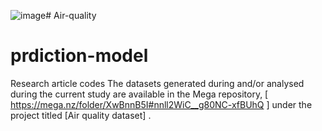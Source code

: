 ![image](https://github.com/user-attachments/assets/19fd6d23-170d-4b76-8c35-afc03825b5f1)# Air-quality
# prdiction-model 
Research article codes
The datasets generated during and/or analysed during the current study are available in the Mega repository, [ https://mega.nz/folder/XwBnnB5I#nnll2WiC__g80NC-xfBUhQ ] under the project titled [Air quality dataset] .
